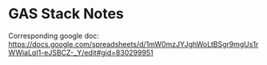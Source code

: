 # GAS Stack Notes

Corresponding google doc: https://docs.google.com/spreadsheets/d/1mW0mzJYJghWoLtBSgr9mgUs1rWWiaLqI1-eJSBCZ-_Y/edit#gid=830299951
